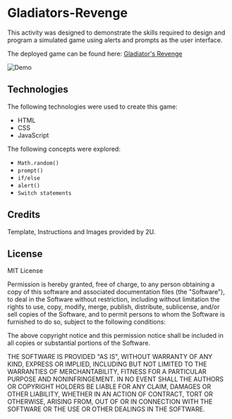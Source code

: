 # Gladiators-Revenge

 This activity was designed to demonstrate the skills required to design and program a simulated game using alerts and prompts as the user interface.

 The deployed game can be found here: [Gladiator's Revenge](https://d-taylor6403.github.io/Gladiators-Revenge/)

 
 ![Demo](https://github.com/d-taylor6403/Gladiators-Revenge/blob/main/Gladiator's%20Revenge!.gif)

 ## Technologies

 The following technologies were used to create this game:

 * HTML
 * CSS
 * JavaScript

 The following concepts were explored:

 * `Math.random()`
 * `prompt()`
 * `if/else`
 * `alert()`
 * `Switch statements`


 ## Credits

Template, Instructions and Images provided by 2U.

## License

MIT License

Permission is hereby granted, free of charge, to any person obtaining a copy
of this software and associated documentation files (the "Software"), to deal
in the Software without restriction, including without limitation the rights
to use, copy, modify, merge, publish, distribute, sublicense, and/or sell
copies of the Software, and to permit persons to whom the Software is
furnished to do so, subject to the following conditions:

The above copyright notice and this permission notice shall be included in all
copies or substantial portions of the Software.

THE SOFTWARE IS PROVIDED "AS IS", WITHOUT WARRANTY OF ANY KIND, EXPRESS OR
IMPLIED, INCLUDING BUT NOT LIMITED TO THE WARRANTIES OF MERCHANTABILITY,
FITNESS FOR A PARTICULAR PURPOSE AND NONINFRINGEMENT. IN NO EVENT SHALL THE
AUTHORS OR COPYRIGHT HOLDERS BE LIABLE FOR ANY CLAIM, DAMAGES OR OTHER
LIABILITY, WHETHER IN AN ACTION OF CONTRACT, TORT OR OTHERWISE, ARISING FROM,
OUT OF OR IN CONNECTION WITH THE SOFTWARE OR THE USE OR OTHER DEALINGS IN THE
SOFTWARE.

